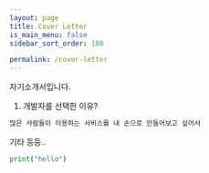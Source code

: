 ```yaml
---
layout: page
title: Cover Letter
is_main_menu: false
sidebar_sort_order: 100

permalink: /cover-letter
---
```


자기소개서입니다.

1. 개발자를 선택한 이유?

```md
많은 사람들이 이용하는 서비스를 내 손으로 만들어보고 싶어서
```
기타 등등..
```python
print("hello")
```